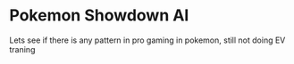 # Pokemon Showdown AI

Lets see if there is any pattern in pro gaming in pokemon, still not doing EV traning 
